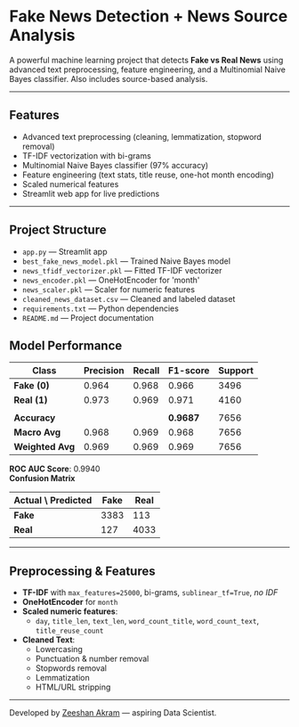 # Fake News Detection + News Source Analysis

A powerful machine learning project that detects **Fake vs Real News** using advanced text preprocessing, feature engineering, and a Multinomial Naive Bayes classifier. Also includes source-based analysis.

---

## Features

- Advanced text preprocessing (cleaning, lemmatization, stopword removal)
- TF-IDF vectorization with bi-grams
- Multinomial Naive Bayes classifier (97% accuracy)
- Feature engineering (text stats, title reuse, one-hot month encoding)
- Scaled numerical features
- Streamlit web app for live predictions

---

## Project Structure

- `app.py` — Streamlit app  
- `best_fake_news_model.pkl` — Trained Naive Bayes model  
- `news_tfidf_vectorizer.pkl` — Fitted TF-IDF vectorizer  
- `news_encoder.pkl` — OneHotEncoder for 'month'  
- `news_scaler.pkl` — Scaler for numeric features  
- `cleaned_news_dataset.csv` — Cleaned and labeled dataset  
- `requirements.txt` — Python dependencies  
- `README.md` — Project documentation

## Model Performance

| Class       | Precision | Recall | F1-score | Support |
|-------------|-----------|--------|----------|---------|
| **Fake (0)** | 0.964     | 0.968  | 0.966    | 3496    |
| **Real (1)** | 0.973     | 0.969  | 0.971    | 4160    |
|             |           |        |          |         |
| **Accuracy**     |           |        | **0.9687** | 7656    |
| **Macro Avg**    | 0.968     | 0.969  | 0.968    | 7656    |
| **Weighted Avg** | 0.969     | 0.969  | 0.969    | 7656    |

**ROC AUC Score**: 0.9940  
**Confusion Matrix**

| Actual \ Predicted | Fake | Real |
|--------------------|------|------|
| **Fake**           | 3383 | 113  |
| **Real**           | 127  | 4033 |

---

## Preprocessing & Features

- **TF-IDF** with `max_features=25000`, bi-grams, `sublinear_tf=True`, *no IDF*
- **OneHotEncoder** for `month`
- **Scaled numeric features**:
  - `day`, `title_len`, `text_len`, `word_count_title`, `word_count_text`, `title_reuse_count`
- **Cleaned Text**:
  - Lowercasing  
  - Punctuation & number removal  
  - Stopwords removal  
  - Lemmatization  
  - HTML/URL stripping
---

Developed by [Zeeshan Akram](https://github.com/zeeshan-akram-ds) — aspiring Data Scientist.
